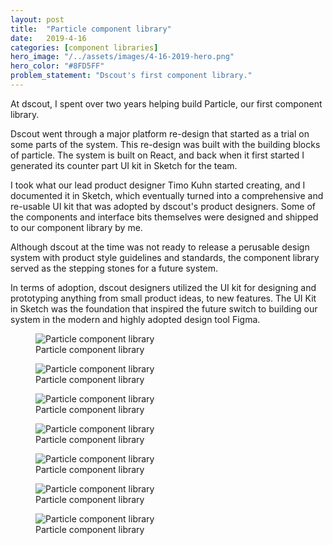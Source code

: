 ```yaml
---
layout: post
title:  "Particle component library"
date:   2019-4-16
categories: [component libraries]
hero_image: "/../assets/images/4-16-2019-hero.png"
hero_color: "#8FD5FF"
problem_statement: "Dscout's first component library."
---
```


At dscout, I spent over two years helping build Particle, our first component library.

Dscout went through a major platform re-design that started as a trial on some parts of the system. This re-design was built with the building blocks of particle. The system is built on React, and back when it first started I generated its counter part UI kit in Sketch for the team.

I took what our lead product designer Timo Kuhn started creating, and I documented it in Sketch, which eventually turned into a comprehensive and re-usable UI kit that was adopted by dscout's product designers. Some of the components and interface bits themselves were designed and shipped to our component library by me.

Although dscout at the time was not ready to release a perusable design system with product style guidelines and standards, the component library served as the stepping stones for a future system.

In terms of adoption, dscout designers utilized the UI kit for designing and prototyping anything from small product ideas, to new features. The UI Kit in Sketch was the foundation that inspired the future switch to building our system in the modern and highly adopted design tool Figma.

<figure>
	<img src="{{ site.baseurl }}/assets/images/particle-1.png" title="Particle component library" />
	<figcaption class="media-caption center">Particle component library</figcaption>
</figure>

<figure>
	<img src="{{ site.baseurl }}/assets/images/particle-2.png" title="Particle component library" />
	<figcaption class="media-caption center">Particle component library</figcaption>
</figure>

<figure>
	<img src="{{ site.baseurl }}/assets/images/particle-3.png" title="Particle component library" />
	<figcaption class="media-caption center">Particle component library</figcaption>
</figure>

<figure>
	<img src="{{ site.baseurl }}/assets/images/particle-4.png" title="Particle component library" />
	<figcaption class="media-caption center">Particle component library</figcaption>
</figure>

<figure>
	<img src="{{ site.baseurl }}/assets/images/particle-5.png" title="Particle component library" />
	<figcaption class="media-caption center">Particle component library</figcaption>
</figure>

<figure>
	<img src="{{ site.baseurl }}/assets/images/particle-6.png" title="Particle component library" />
	<figcaption class="media-caption center">Particle component library</figcaption>
</figure>

<figure>
	<img src="{{ site.baseurl }}/assets/images/particle-7.png" title="Particle component library" />
	<figcaption class="media-caption center">Particle component library</figcaption>
</figure>